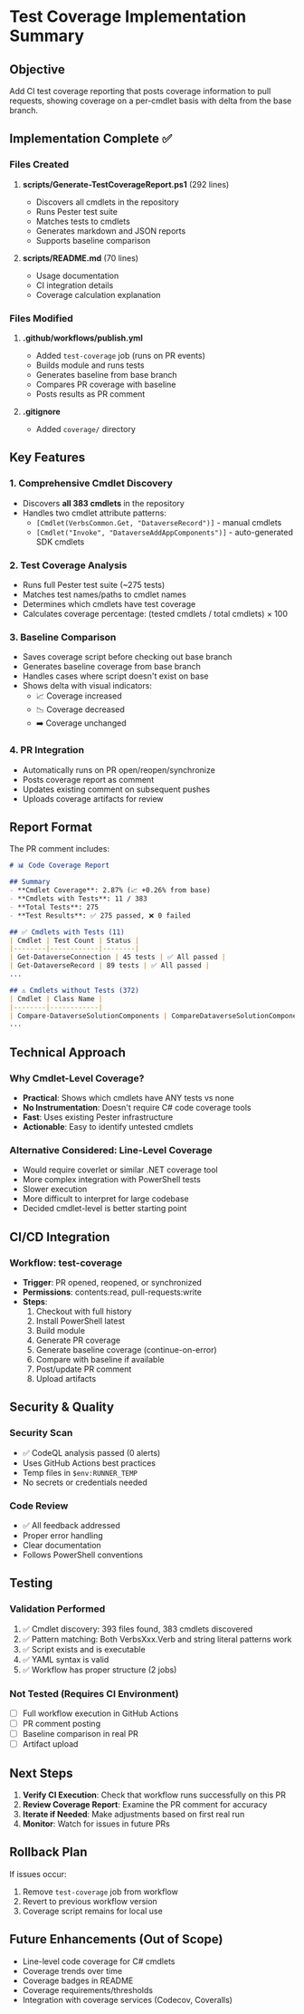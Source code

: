 # Test Coverage Implementation Summary

## Objective
Add CI test coverage reporting that posts coverage information to pull requests, showing coverage on a per-cmdlet basis with delta from the base branch.

## Implementation Complete ✅

### Files Created
1. **scripts/Generate-TestCoverageReport.ps1** (292 lines)
   - Discovers all cmdlets in the repository
   - Runs Pester test suite
   - Matches tests to cmdlets
   - Generates markdown and JSON reports
   - Supports baseline comparison

2. **scripts/README.md** (70 lines)
   - Usage documentation
   - CI integration details
   - Coverage calculation explanation

### Files Modified
1. **.github/workflows/publish.yml**
   - Added `test-coverage` job (runs on PR events)
   - Builds module and runs tests
   - Generates baseline from base branch
   - Compares PR coverage with baseline
   - Posts results as PR comment

2. **.gitignore**
   - Added `coverage/` directory

## Key Features

### 1. Comprehensive Cmdlet Discovery
- Discovers **all 383 cmdlets** in the repository
- Handles two cmdlet attribute patterns:
  - `[Cmdlet(VerbsCommon.Get, "DataverseRecord")]` - manual cmdlets
  - `[Cmdlet("Invoke", "DataverseAddAppComponents")]` - auto-generated SDK cmdlets

### 2. Test Coverage Analysis
- Runs full Pester test suite (~275 tests)
- Matches test names/paths to cmdlet names
- Determines which cmdlets have test coverage
- Calculates coverage percentage: (tested cmdlets / total cmdlets) × 100

### 3. Baseline Comparison
- Saves coverage script before checking out base branch
- Generates baseline coverage from base branch
- Handles cases where script doesn't exist on base
- Shows delta with visual indicators:
  - 📈 Coverage increased
  - 📉 Coverage decreased
  - ➡️ Coverage unchanged

### 4. PR Integration
- Automatically runs on PR open/reopen/synchronize
- Posts coverage report as comment
- Updates existing comment on subsequent pushes
- Uploads coverage artifacts for review

## Report Format

The PR comment includes:

```markdown
# 📊 Code Coverage Report

## Summary
- **Cmdlet Coverage**: 2.87% (📈 +0.26% from base)
- **Cmdlets with Tests**: 11 / 383
- **Total Tests**: 275
- **Test Results**: ✅ 275 passed, ❌ 0 failed

## ✅ Cmdlets with Tests (11)
| Cmdlet | Test Count | Status |
|--------|------------|--------|
| Get-DataverseConnection | 45 tests | ✅ All passed |
| Get-DataverseRecord | 89 tests | ✅ All passed |
...

## ⚠️ Cmdlets without Tests (372)
| Cmdlet | Class Name |
|--------|------------|
| Compare-DataverseSolutionComponents | CompareDataverseSolutionComponentsCmdlet |
...
```

## Technical Approach

### Why Cmdlet-Level Coverage?
- **Practical**: Shows which cmdlets have ANY tests vs none
- **No Instrumentation**: Doesn't require C# code coverage tools
- **Fast**: Uses existing Pester infrastructure
- **Actionable**: Easy to identify untested cmdlets

### Alternative Considered: Line-Level Coverage
- Would require coverlet or similar .NET coverage tool
- More complex integration with PowerShell tests
- Slower execution
- More difficult to interpret for large codebase
- Decided cmdlet-level is better starting point

## CI/CD Integration

### Workflow: test-coverage
- **Trigger**: PR opened, reopened, or synchronized
- **Permissions**: contents:read, pull-requests:write
- **Steps**:
  1. Checkout with full history
  2. Install PowerShell latest
  3. Build module
  4. Generate PR coverage
  5. Generate baseline coverage (continue-on-error)
  6. Compare with baseline if available
  7. Post/update PR comment
  8. Upload artifacts

## Security & Quality

### Security Scan
- ✅ CodeQL analysis passed (0 alerts)
- Uses GitHub Actions best practices
- Temp files in `$env:RUNNER_TEMP`
- No secrets or credentials needed

### Code Review
- ✅ All feedback addressed
- Proper error handling
- Clear documentation
- Follows PowerShell conventions

## Testing

### Validation Performed
1. ✅ Cmdlet discovery: 393 files found, 383 cmdlets discovered
2. ✅ Pattern matching: Both VerbsXxx.Verb and string literal patterns work
3. ✅ Script exists and is executable
4. ✅ YAML syntax is valid
5. ✅ Workflow has proper structure (2 jobs)

### Not Tested (Requires CI Environment)
- [ ] Full workflow execution in GitHub Actions
- [ ] PR comment posting
- [ ] Baseline comparison in real PR
- [ ] Artifact upload

## Next Steps

1. **Verify CI Execution**: Check that workflow runs successfully on this PR
2. **Review Coverage Report**: Examine the PR comment for accuracy
3. **Iterate if Needed**: Make adjustments based on first real run
4. **Monitor**: Watch for issues in future PRs

## Rollback Plan
If issues occur:
1. Remove `test-coverage` job from workflow
2. Revert to previous workflow version
3. Coverage script remains for local use

## Future Enhancements (Out of Scope)
- Line-level code coverage for C# cmdlets
- Coverage trends over time
- Coverage badges in README
- Coverage requirements/thresholds
- Integration with coverage services (Codecov, Coveralls)
